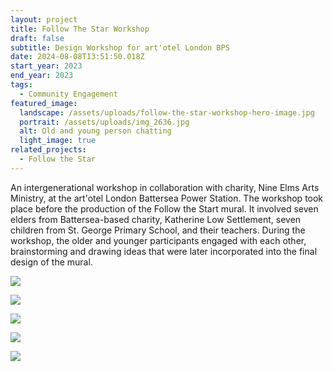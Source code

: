 ```yaml
---
layout: project
title: Follow The Star Workshop
draft: false
subtitle: Design Workshop for art'otel London BPS
date: 2024-08-08T13:51:50.018Z
start_year: 2023
end_year: 2023
tags:
  - Community Engagement
featured_image:
  landscape: /assets/uploads/follow-the-star-workshop-hero-image.jpg
  portrait: /assets/uploads/img_2636.jpg
  alt: Old and young person chatting
  light_image: true
related_projects:
  - Follow the Star
---
```

An intergenerational workshop in collaboration with charity, Nine Elms Arts Ministry, at the art'otel London Battersea Power Station. The workshop took place before the production of the Follow the Start mural. It involved seven elders from Battersea-based charity, Katherine Low Settlement, seven children from St. George Primary School, and their teachers. During the workshop, the older and younger participants engaged with each other, brainstorming and drawing ideas that were later incorporated into the final design of the mural.

![](/assets/uploads/img_2663.jpg)

![](/assets/uploads/img_2652.jpg)

![](/assets/uploads/img_2654.jpg)

![](/assets/uploads/img_2650.jpg)

![](/assets/uploads/img_2639.jpg)